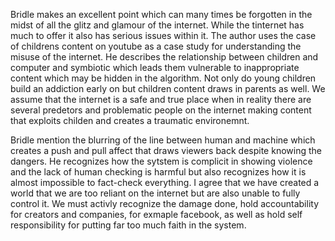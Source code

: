  
 
Bridle makes an excellent point which can many times be forgotten in the midst of all the glitz and glamour of the internet. 
While the tinternet has much to offer it also has serious issues within it. The author uses the case of childrens content on youtube 
as a case study for understanding the misuse of the internet. He describes the relationship between children and computer and 
symbiotic which leads them vulnerable to inappropriate content which may be hidden in the algorithm. Not only do young children build 
an addiction early on but children content draws in parents as well. We assume that the internet is a safe and true place when in reality
there are several predetors and problematic people on the internet making content that exploits childen and creates a traumatic environemnt.
 
Bridle mention the blurring of the line between human and machine which creates a push and pull affect that draws viewers back despite knowing 
the dangers. He recognizes how the sytstem is complicit in showing violence and the lack of human checking is harmful but also recognizes how it 
is almost impossible to fact-check everything. I agree that we have created a world that we are too reliant on the internet but are also unable 
to fully control it. We must activly recognize the damage done, hold accountability for creators and companies, for exmaple facebook, as well as 
hold self responsibility for putting far too much faith in the system.  

